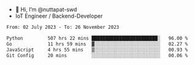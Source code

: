 - 👋 Hi, I’m @nuttapat-swd
- IoT Engineer / Backend-Developer

<!--START_SECTION:waka-->

```txt
From: 02 July 2023 - To: 26 November 2023

Python         507 hrs 22 mins ████████████████████████░   96.00 %
Go             11 hrs 59 mins  ▓░░░░░░░░░░░░░░░░░░░░░░░░   02.27 %
JavaScript     4 hrs 55 mins   ▒░░░░░░░░░░░░░░░░░░░░░░░░   00.93 %
Git Config     20 mins         ░░░░░░░░░░░░░░░░░░░░░░░░░   00.06 %
```

<!--END_SECTION:waka-->

